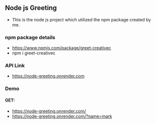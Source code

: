 ## Node js Greeting

- This is the node js project which utilized the npm package created by me.

### npm package details

- https://www.npmjs.com/package/greet-creativec
- npm i greet-creativec

### API Link

- https://node-greeting.onrender.com

### Demo

#### GET:

- https://node-greeting.onrender.com/
- https://node-greeting.onrender.com/?name=mark
